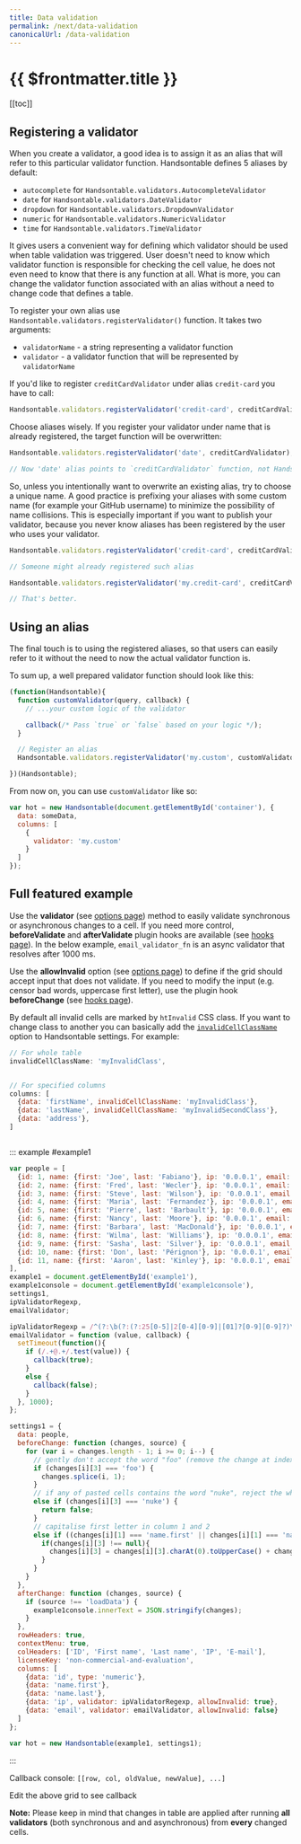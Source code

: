 ```yaml
---
title: Data validation
permalink: /next/data-validation
canonicalUrl: /data-validation
---
```

# {{ $frontmatter.title }}

[[toc]]

## Registering a validator

When you create a validator, a good idea is to assign it as an alias that will refer to this particular validator function. Handsontable defines 5 aliases by default:

* `autocomplete` for `Handsontable.validators.AutocompleteValidator`
* `date` for `Handsontable.validators.DateValidator`
* `dropdown` for `Handsontable.validators.DropdownValidator`
* `numeric` for `Handsontable.validators.NumericValidator`
* `time` for `Handsontable.validators.TimeValidator`

It gives users a convenient way for defining which validator should be used when table validation was triggered. User doesn't need to know which validator function is responsible for checking the cell value, he does not even need to know that there is any function at all. What is more, you can change the validator function associated with an alias without a need to change code that defines a table.

To register your own alias use `Handsontable.validators.registerValidator()` function. It takes two arguments:

* `validatorName` - a string representing a validator function
* `validator` - a validator function that will be represented by `validatorName`

If you'd like to register `creditCardValidator` under alias `credit-card` you have to call:

```js
Handsontable.validators.registerValidator('credit-card', creditCardValidator);
```

Choose aliases wisely. If you register your validator under name that is already registered, the target function will be overwritten:

```js
Handsontable.validators.registerValidator('date', creditCardValidator);

// Now 'date' alias points to `creditCardValidator` function, not Handsontable.validators.DateValidator
```

So, unless you intentionally want to overwrite an existing alias, try to choose a unique name. A good practice is prefixing your aliases with some custom name (for example your GitHub username) to minimize the possibility of name collisions. This is especially important if you want to publish your validator, because you never know aliases has been registered by the user who uses your validator.

```js
Handsontable.validators.registerValidator('credit-card', creditCardValidator);

// Someone might already registered such alias
```

```js
Handsontable.validators.registerValidator('my.credit-card', creditCardValidator);

// That's better.
```

## Using an alias

The final touch is to using the registered aliases, so that users can easily refer to it without the need to now the actual validator function is.

To sum up, a well prepared validator function should look like this:

```js
(function(Handsontable){
  function customValidator(query, callback) {
    // ...your custom logic of the validator

    callback(/* Pass `true` or `false` based on your logic */);
  }

  // Register an alias
  Handsontable.validators.registerValidator('my.custom', customValidator);

})(Handsontable);
```

From now on, you can use `customValidator` like so:

```js
var hot = new Handsontable(document.getElementById('container'), {
  data: someData,
  columns: [
    {
      validator: 'my.custom'
    }
  ]
});
```

## Full featured example

Use the **validator** (see [options page](api/dataMap/metaManager/metaSchema.md#validator)) method to easily validate synchronous or asynchronous changes to a cell. If you need more control, **beforeValidate** and **afterValidate** plugin hooks are available (see [hooks page](api/pluginHooks.md#beforevalidate)). In the below example, `email_validator_fn` is an async validator that resolves after 1000 ms.

Use the **allowInvalid** option (see [options page](api/dataMap/metaManager/metaSchema.md#allowinvalid)) to define if the grid should accept input that does not validate. If you need to modify the input (e.g. censor bad words, uppercase first letter), use the plugin hook **beforeChange** (see [hooks page](api/pluginHooks.md#beforechange)).

By default all invalid cells are marked by `htInvalid` CSS class. If you want to change class to another you can basically add the [`invalidCellClassName`](api/dataMap/metaManager/metaSchema.md#invalidcellclassname) option to Handsontable settings. For example:

```js
// For whole table
invalidCellClassName: 'myInvalidClass',


// For specified columns
columns: [
  {data: 'firstName', invalidCellClassName: 'myInvalidClass'},
  {data: 'lastName', invalidCellClassName: 'myInvalidSecondClass'},
  {data: 'address'},
]
```

<pre id="example1console"></pre>

::: example #example1
```js
var people = [
  {id: 1, name: {first: 'Joe', last: 'Fabiano'}, ip: '0.0.0.1', email: 'Joe.Fabiano@ex.com'},
  {id: 2, name: {first: 'Fred', last: 'Wecler'}, ip: '0.0.0.1', email: 'Fred.Wecler@ex.com'},
  {id: 3, name: {first: 'Steve', last: 'Wilson'}, ip: '0.0.0.1', email: 'Steve.Wilson@ex.com'},
  {id: 4, name: {first: 'Maria', last: 'Fernandez'}, ip: '0.0.0.1', email: 'M.Fernandez@ex.com'},
  {id: 5, name: {first: 'Pierre', last: 'Barbault'}, ip: '0.0.0.1', email: 'Pierre.Barbault@ex.com'},
  {id: 6, name: {first: 'Nancy', last: 'Moore'}, ip: '0.0.0.1', email: 'Nancy.Moore@ex.com'},
  {id: 7, name: {first: 'Barbara', last: 'MacDonald'}, ip: '0.0.0.1', email: 'B.MacDonald@ex.com'},
  {id: 8, name: {first: 'Wilma', last: 'Williams'}, ip: '0.0.0.1', email: 'Wilma.Williams@ex.com'},
  {id: 9, name: {first: 'Sasha', last: 'Silver'}, ip: '0.0.0.1', email: 'Sasha.Silver@ex.com'},
  {id: 10, name: {first: 'Don', last: 'Pérignon'}, ip: '0.0.0.1', email: 'Don.Pérignon@ex.com'},
  {id: 11, name: {first: 'Aaron', last: 'Kinley'}, ip: '0.0.0.1', email: 'Aaron.Kinley@ex.com'}
],
example1 = document.getElementById('example1'),
example1console = document.getElementById('example1console'),
settings1,
ipValidatorRegexp,
emailValidator;

ipValidatorRegexp = /^(?:\b(?:(?:25[0-5]|2[0-4][0-9]|[01]?[0-9][0-9]?)\.){3}(?:25[0-5]|2[0-4][0-9]|[01]?[0-9][0-9]?)\b|null)$/;
emailValidator = function (value, callback) {
  setTimeout(function(){
    if (/.+@.+/.test(value)) {
      callback(true);
    }
    else {
      callback(false);
    }
  }, 1000);
};

settings1 = {
  data: people,
  beforeChange: function (changes, source) {
    for (var i = changes.length - 1; i >= 0; i--) {
      // gently don't accept the word "foo" (remove the change at index i)
      if (changes[i][3] === 'foo') {
        changes.splice(i, 1);
      }
      // if any of pasted cells contains the word "nuke", reject the whole paste
      else if (changes[i][3] === 'nuke') {
        return false;
      }
      // capitalise first letter in column 1 and 2
      else if ((changes[i][1] === 'name.first' || changes[i][1] === 'name.last')) {
        if(changes[i][3] !== null){
          changes[i][3] = changes[i][3].charAt(0).toUpperCase() + changes[i][3].slice(1);
        }
      }
    }
  },
  afterChange: function (changes, source) {
    if (source !== 'loadData') {
      example1console.innerText = JSON.stringify(changes);
    }
  },
  rowHeaders: true,
  contextMenu: true,
  colHeaders: ['ID', 'First name', 'Last name', 'IP', 'E-mail'],
  licenseKey: 'non-commercial-and-evaluation',
  columns: [
    {data: 'id', type: 'numeric'},
    {data: 'name.first'},
    {data: 'name.last'},
    {data: 'ip', validator: ipValidatorRegexp, allowInvalid: true},
    {data: 'email', validator: emailValidator, allowInvalid: false}
  ]
};

var hot = new Handsontable(example1, settings1);
```
:::

Callback console: `[[row, col, oldValue, newValue], ...]`

Edit the above grid to see callback

**Note:** Please keep in mind that changes in table are applied after running **all validators** (both synchronous and and asynchronous) from **every** changed cells.
